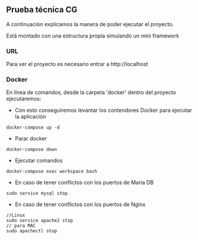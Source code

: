 ## Prueba técnica CG
A continuación explicamos la manera de poder ejecutar el proyecto.

Está montado con una estructura propia simulando un mini framework



### URL
Para ver el proyecto es necesario entrar a http://localhost

### Docker
En línea de comandos, desde la carpeta 'docker' dentro del proyecto ejecutaremos:

- Con esto conseguiremos levantar los contendores Docker para ejecutar la aplicación
```
docker-compose up -d
```
- Parar docker
```
docker-compose down
```
- Ejecutar comandos
```
docker-compose exec workspace bash
```
- En caso de tener conflictos con los puertos de María DB
```
sudo service mysql stop
```
- En caso de tener conflictos con los puertos de Nginx
```
//Linux 
sudo service apache2 stop
// para MAC
sudo apachectl stop
```
   
